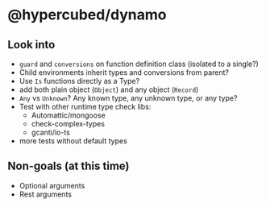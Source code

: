 # @hypercubed/dynamo

## Look into
- `guard` and `conversions` on function definition class (isolated to a single?)
- Child environments inherit types and conversions from parent?
- Use `Is` functions directly as a Type?
- add both plain object (`Object`) and any object (`Record`)
- `Any` vs `Unknown`? Any known type, any unknown type, or any type?
- Test with other runtime type check libs:
  - Automattic/mongoose
  - check-complex-types
  - gcanti/io-ts
- more tests without default types

## Non-goals (at this time)
- Optional arguments
- Rest arguments